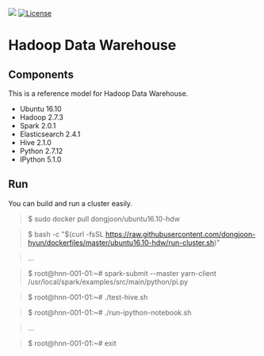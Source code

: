 [![](https://images.microbadger.com/badges/image/dongjoon/ubuntu16.10-hdw.svg)](https://microbadger.com/images/dongjoon/ubuntu16.10-hdw)
[![License](https://img.shields.io/badge/license-Apache%202-blue.svg)](LICENSE)

Hadoop Data Warehouse
====================

Components
----------
This is a reference model for Hadoop Data Warehouse.

* Ubuntu 16.10
* Hadoop 2.7.3
* Spark 2.0.1
* Elasticsearch 2.4.1
* Hive 2.1.0
* Python 2.7.12
* IPython 5.1.0

Run
---
You can build and run a cluster easily.

> $ sudo docker pull dongjoon/ubuntu16.10-hdw

> $ bash -c "$(curl -fsSL https://raw.githubusercontent.com/dongjoon-hyun/dockerfiles/master/ubuntu16.10-hdw/run-cluster.sh)"

> ...

> $ root@hnn-001-01:~# spark-submit --master yarn-client /usr/local/spark/examples/src/main/python/pi.py

> $ root@hnn-001-01:~# ./test-hive.sh

> $ root@hnn-001-01:~# ./run-ipython-notebook.sh

> ...

> $ root@hnn-001-01:~# exit

